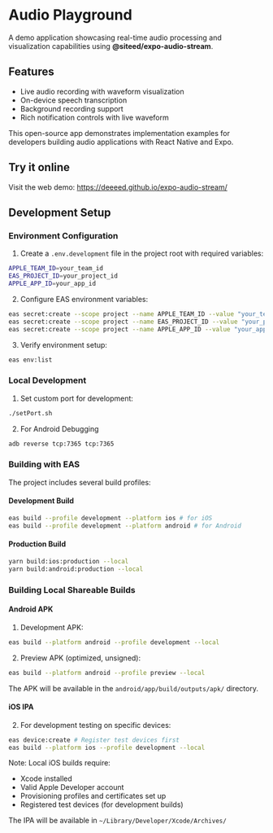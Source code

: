 # Audio Playground

A demo application showcasing real-time audio processing and visualization capabilities using **@siteed/expo-audio-stream**. 

## Features

- Live audio recording with waveform visualization
- On-device speech transcription
- Background recording support
- Rich notification controls with live waveform

This open-source app demonstrates implementation examples for developers building audio applications with React Native and Expo.

## Try it online

Visit the web demo: https://deeeed.github.io/expo-audio-stream/


## Development Setup

### Environment Configuration

1. Create a `.env.development` file in the project root with required variables:
```bash
APPLE_TEAM_ID=your_team_id
EAS_PROJECT_ID=your_project_id
APPLE_APP_ID=your_app_id
```

2. Configure EAS environment variables:
```bash
eas secret:create --scope project --name APPLE_TEAM_ID --value "your_team_id" --type string
eas secret:create --scope project --name EAS_PROJECT_ID --value "your_project_id" --type string
eas secret:create --scope project --name APPLE_APP_ID --value "your_app_id" --type string
```

3. Verify environment setup:
```bash
eas env:list
```

### Local Development

1. Set custom port for development:
```bash
./setPort.sh
```

2. For Android Debugging
```bash
adb reverse tcp:7365 tcp:7365
```

### Building with EAS

The project includes several build profiles:

#### Development Build

```bash
eas build --profile development --platform ios # for iOS
eas build --profile development --platform android # for Android
```

#### Production Build

```bash
yarn build:ios:production --local
yarn build:android:production --local
```

### Building Local Shareable Builds

#### Android APK
1. Development APK:
```bash
eas build --platform android --profile development --local
```

2. Preview APK (optimized, unsigned):
```bash
eas build --platform android --profile preview --local
```

The APK will be available in the `android/app/build/outputs/apk/` directory.

#### iOS IPA
2. For development testing on specific devices:
```bash
eas device:create # Register test devices first
eas build --platform ios --profile development --local
```

Note: Local iOS builds require:
- Xcode installed
- Valid Apple Developer account
- Provisioning profiles and certificates set up
- Registered test devices (for development builds)

The IPA will be available in `~/Library/Developer/Xcode/Archives/`
